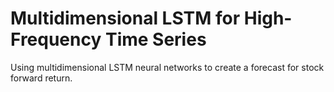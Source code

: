 # Multidimensional LSTM for High-Frequency Time Series

Using multidimensional LSTM neural networks to create a forecast for stock forward return.